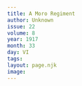 ```yaml
---
title: A Moro Regiment
author: Unknown
issue: 22
volume: 8
year: 1917
month: 33
day: VI
tags:
layout: page.njk
image:
---
```


